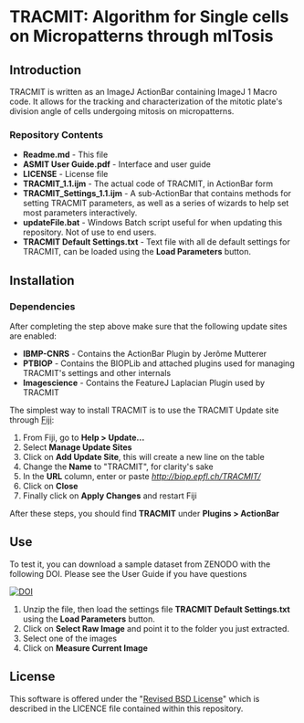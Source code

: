# TRACMIT: Algorithm for Single cells on Micropatterns through mITosis

## Introduction

TRACMIT is written as an ImageJ ActionBar containing ImageJ 1 Macro code. It allows for the tracking and characterization of the mitotic plate's division angle of cells undergoing mitosis on micropatterns.

### Repository Contents
- **Readme.md** - This file
- **ASMIT User Guide.pdf** - Interface and user guide
- **LICENSE** - License file
- **TRACMIT_1.1.ijm** - The actual code of TRACMIT, in ActionBar form
- **TRACMIT_Settings_1.1.ijm** - A sub-ActionBar that contains methods for setting TRACMIT parameters, as well as a series of wizards to help set most parameters interactively.
- **updateFile.bat** - Windows Batch script useful for when updating this repository. Not of use to end users.
- **TRACMIT Default Settings.txt** - Text file with all de default settings for TRACMIT, can be loaded using the **Load Parameters** button.

## Installation

### Dependencies
After completing the step above make sure that the following update sites are enabled:
- **IBMP-CNRS** - Contains the ActionBar Plugin by Jerôme Mutterer
- **PTBIOP**  - Contains the BIOPLib and attached plugins used for managing TRACMIT's settings and other internals
- **Imagescience**  - Contains the FeatureJ Laplacian Plugin used by TRACMIT

The simplest way to install TRACMIT is to use the TRACMIT Update site through [Fiji](https://fiji.sc/):

1. From Fiji, go to **Help > Update...**
2. Select **Manage Update Sites**
3. Click on **Add Update Site**, this will create a new line on the table
4. Change the **Name** to "TRACMIT", for clarity's sake
5. In the **URL** column, enter or paste *http://biop.epfl.ch/TRACMIT/*
6. Click on **Close**
7. Finally click on **Apply Changes** and restart Fiji

After these steps, you should find **TRACMIT** under **Plugins > ActionBar**

## Use

To test it, you can download a sample dataset from ZENODO with the following DOI.
Please see the User Guide if you have questions

[![DOI](https://zenodo.org/badge/DOI/10.5281/zenodo.232218.svg)](https://doi.org/10.5281/zenodo.232218)

1. Unzip the file, then load the settings file **TRACMIT Default Settings.txt** using the **Load Parameters** button.
2. Click on **Select Raw Image** and point it to the folder you just extracted.
3. Select one of the images
4. Click on **Measure Current Image**


## License

This software is offered under the "[Revised BSD License](https://en.wikipedia.org/wiki/BSD_licenses#3-clause_license_.28.22Revised_BSD_License.22.2C_.22New_BSD_License.22.2C_or_.22Modified_BSD_License.22.29)" which is described in the LICENCE file contained within this repository.
